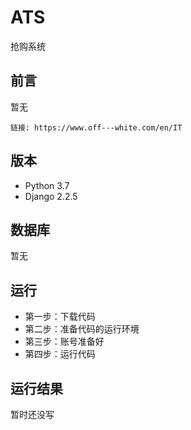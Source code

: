 # ATS
抢购系统

## 前言
暂无

```
链接: https://www.off---white.com/en/IT
```

## 版本
* Python 3.7
* Django 2.2.5

## 数据库
暂无

## 运行
* 第一步：下载代码
* 第二步：准备代码的运行环境
* 第三步：账号准备好
* 第四步：运行代码

## 运行结果
暂时还没写
